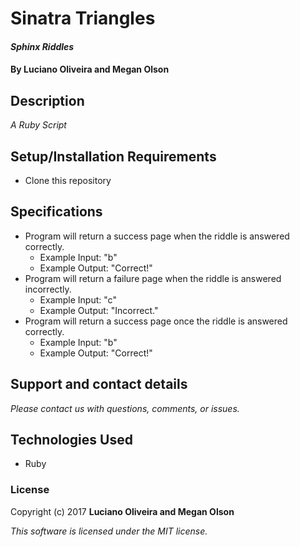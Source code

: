 # Sinatra Triangles

#### _Sphinx Riddles_

#### By Luciano Oliveira and Megan Olson

## Description

_A Ruby Script_

## Setup/Installation Requirements

* Clone this repository

## Specifications

* Program will return a success page when the riddle is answered correctly.
  * Example Input: "b"
  * Example Output: "Correct!"
* Program will return a failure page when the riddle is answered incorrectly.
  * Example Input: "c"
  * Example Output: "Incorrect."
* Program will return a success page once the riddle is answered correctly.
  * Example Input: "b"
  * Example Output: "Correct!"



## Support and contact details

_Please contact us with questions, comments, or issues._

## Technologies Used

* Ruby

### License

Copyright (c) 2017 **Luciano Oliveira and Megan Olson**

*This software is licensed under the MIT license.*
